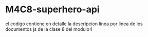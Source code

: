# M4C8-superhero-api
el codigo contiene en detalle la descripcion linea por linea de los documentos js de la clase 8 del modulo4 

